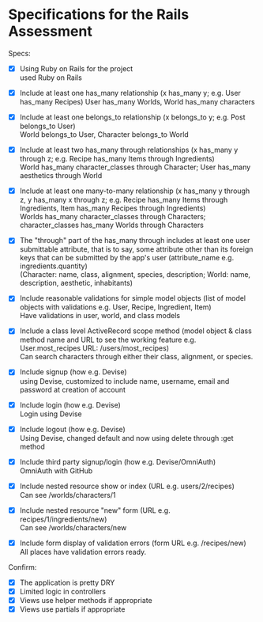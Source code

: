 # Specifications for the Rails Assessment

Specs:
- [x] Using Ruby on Rails for the project  
    used Ruby on Rails

- [x] Include at least one has_many relationship (x has_many y; e.g. User has_many Recipes) 
    User has_many Worlds, World has_many characters

- [x] Include at least one belongs_to relationship (x belongs_to y; e.g. Post belongs_to User)  
    World belongs_to User, Character belongs_to World

- [x] Include at least two has_many through relationships (x has_many y through z; e.g. Recipe has_many Items through Ingredients)  
    World has_many character_classes through Character; User has_many aesthetics through World

- [x] Include at least one many-to-many relationship (x has_many y through z, y has_many x through z; e.g. Recipe has_many Items through Ingredients, Item has_many Recipes through Ingredients)  
    Worlds has_many character_classes through Characters; character_classes has_many Worlds through Characters

- [x] The "through" part of the has_many through includes at least one user submittable attribute, that is to say, some attribute other than its foreign keys that can be submitted by the app's user (attribute_name e.g. ingredients.quantity)  
    (Character: name, class, alignment, species, description; World: name, description, aesthetic, inhabitants)
    
- [x] Include reasonable validations for simple model objects (list of model objects with validations e.g. User, Recipe, Ingredient, Item)  
    Have validations in user, world, and class models

- [x] Include a class level ActiveRecord scope method (model object & class method name and URL to see the working feature e.g. User.most_recipes URL: /users/most_recipes)  
    Can search characters through either their class, alignment, or species.

- [x] Include signup (how e.g. Devise)  
    using Devise, customized to include name, username, email and password at creation of account 
    
- [x] Include login (how e.g. Devise)  
    Login using Devise

- [x] Include logout (how e.g. Devise)  
    Using Devise, changed default and now using delete through :get method

- [x] Include third party signup/login (how e.g. Devise/OmniAuth)  
    OmniAuth with GitHub

- [x] Include nested resource show or index (URL e.g. users/2/recipes)  
    Can see /worlds/characters/1

- [x] Include nested resource "new" form (URL e.g. recipes/1/ingredients/new)  
    Can see /worlds/characters/new

- [x] Include form display of validation errors (form URL e.g. /recipes/new)  
    All places have validation errors ready.

Confirm:
- [x] The application is pretty DRY
- [x] Limited logic in controllers
- [x] Views use helper methods if appropriate
- [x] Views use partials if appropriate
